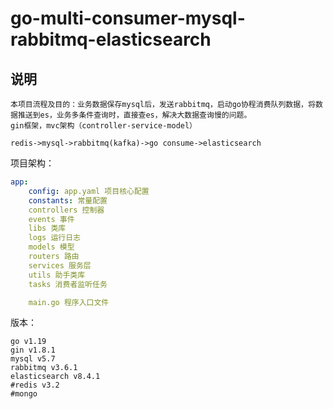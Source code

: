 # go-multi-consumer-mysql-rabbitmq-elasticsearch  

## 说明
```shell script
本项目流程及目的：业务数据保存mysql后，发送rabbitmq，启动go协程消费队列数据，将数据推送到es，业务多条件查询时，直接查es，解决大数据查询慢的问题。 
gin框架，mvc架构（controller-service-model）
```
   
 ```shell script
redis->mysql->rabbitmq(kafka)->go consume->elasticsearch
```

项目架构：  
```yaml script
app:
    config: app.yaml 项目核心配置
    constants: 常量配置
    controllers 控制器
    events 事件
    libs 类库
    logs 运行日志
    models 模型
    routers 路由
    services 服务层
    utils 助手类库 
    tasks 消费者监听任务 

    main.go 程序入口文件
```

版本：
```shell script
go v1.19
gin v1.8.1
mysql v5.7
rabbitmq v3.6.1
elasticsearch v8.4.1
#redis v3.2
#mongo 
```